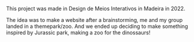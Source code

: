 This project was made in Design de Meios Interativos in Madeira in 2022.

The idea was to make a website after a brainstorming, me and my group landed in a themepark/zoo.
And we ended up deciding to make something inspired by Jurassic park, making a zoo for the dinossaurs! 
